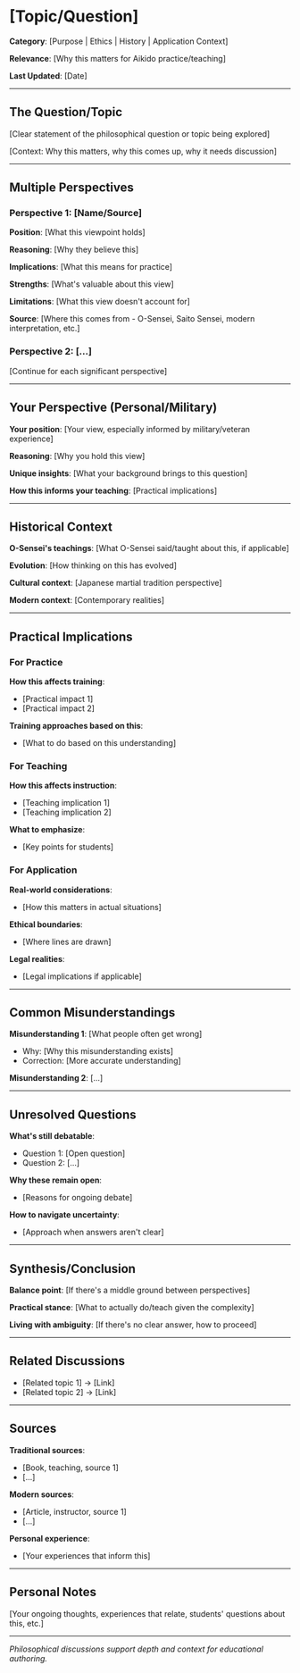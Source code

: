 # [Topic/Question]

**Category**: [Purpose | Ethics | History | Application Context]

**Relevance**: [Why this matters for Aikido practice/teaching]

**Last Updated**: [Date]

---

## The Question/Topic

[Clear statement of the philosophical question or topic being explored]

[Context: Why this matters, why this comes up, why it needs discussion]

---

## Multiple Perspectives

### Perspective 1: [Name/Source]

**Position**: [What this viewpoint holds]

**Reasoning**: [Why they believe this]

**Implications**: [What this means for practice]

**Strengths**: [What's valuable about this view]

**Limitations**: [What this view doesn't account for]

**Source**: [Where this comes from - O-Sensei, Saito Sensei, modern interpretation, etc.]

### Perspective 2: [...]

[Continue for each significant perspective]

---

## Your Perspective (Personal/Military)

**Your position**: [Your view, especially informed by military/veteran experience]

**Reasoning**: [Why you hold this view]

**Unique insights**: [What your background brings to this question]

**How this informs your teaching**: [Practical implications]

---

## Historical Context

**O-Sensei's teachings**: [What O-Sensei said/taught about this, if applicable]

**Evolution**: [How thinking on this has evolved]

**Cultural context**: [Japanese martial tradition perspective]

**Modern context**: [Contemporary realities]

---

## Practical Implications

### For Practice

**How this affects training**:
- [Practical impact 1]
- [Practical impact 2]

**Training approaches based on this**:
- [What to do based on this understanding]

### For Teaching

**How this affects instruction**:
- [Teaching implication 1]
- [Teaching implication 2]

**What to emphasize**:
- [Key points for students]

### For Application

**Real-world considerations**:
- [How this matters in actual situations]

**Ethical boundaries**:
- [Where lines are drawn]

**Legal realities**:
- [Legal implications if applicable]

---

## Common Misunderstandings

**Misunderstanding 1**: [What people often get wrong]
- Why: [Why this misunderstanding exists]
- Correction: [More accurate understanding]

**Misunderstanding 2**: [...]

---

## Unresolved Questions

**What's still debatable**:
- Question 1: [Open question]
- Question 2: [...]

**Why these remain open**:
- [Reasons for ongoing debate]

**How to navigate uncertainty**:
- [Approach when answers aren't clear]

---

## Synthesis/Conclusion

**Balance point**: [If there's a middle ground between perspectives]

**Practical stance**: [What to actually do/teach given the complexity]

**Living with ambiguity**: [If there's no clear answer, how to proceed]

---

## Related Discussions

- [Related topic 1] → [Link]
- [Related topic 2] → [Link]

---

## Sources

**Traditional sources**:
- [Book, teaching, source 1]
- [...]

**Modern sources**:
- [Article, instructor, source 1]
- [...]

**Personal experience**:
- [Your experiences that inform this]

---

## Personal Notes

[Your ongoing thoughts, experiences that relate, students' questions about this, etc.]

---

*Philosophical discussions support depth and context for educational authoring.*
